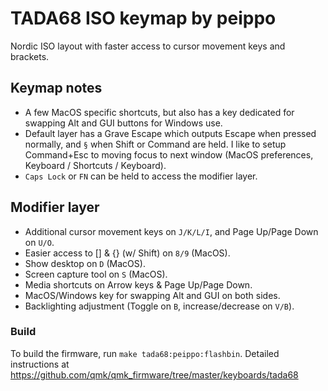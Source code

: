 # TADA68 ISO keymap by peippo

Nordic ISO layout with faster access to cursor movement keys and brackets.

## Keymap notes

-   A few MacOS specific shortcuts, but also has a key dedicated for swapping Alt and GUI buttons for Windows use.
-   Default layer has a Grave Escape which outputs Escape when pressed normally, and `§` when Shift or Command are held. I like to setup Command+Esc to moving focus to next window (MacOS preferences, Keyboard / Shortcuts / Keyboard).
-   `Caps Lock` or `FN` can be held to access the modifier layer.

## Modifier layer

-   Additional cursor movement keys on `J/K/L/I`, and Page Up/Page Down on `U/O`.
-   Easier access to [] & {} (w/ Shift) on `8/9` (MacOS).
-   Show desktop on `D` (MacOS).
-   Screen capture tool on `S` (MacOS).
-   Media shortcuts on Arrow keys & Page Up/Page Down.
-   MacOS/Windows key for swapping Alt and GUI on both sides.
-   Backlighting adjustment (Toggle on `B`, increase/decrease on `V/B`).

### Build

To build the firmware, run `make tada68:peippo:flashbin`.
Detailed instructions at https://github.com/qmk/qmk_firmware/tree/master/keyboards/tada68
